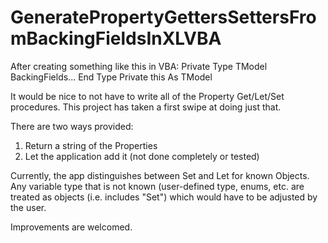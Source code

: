 # GeneratePropertyGettersSettersFromBackingFieldsInXLVBA
After creating something like this in VBA:
Private Type TModel
   BackingFields...
End Type
Private this As TModel

It would be nice to not have to write all of the Property Get/Let/Set procedures.
This project has taken a first swipe at doing just that.

There are two ways provided:
   1) Return a string of the Properties
   2) Let the application add it (not done completely or tested)

Currently, the app distinguishes between Set and Let for known Objects.
Any variable type that is not known (user-defined type, enums, etc. are treated
as objects (i.e. includes "Set") which would have to be adjusted by the user.

Improvements are welcomed.
